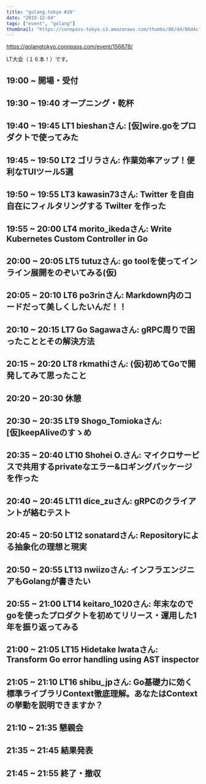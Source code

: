 ```yaml
---
title: "golang.tokyo #28"
date: "2019-12-04"
tags: ["event", "golang"]
thumbnail: "https://connpass-tokyo.s3.amazonaws.com/thumbs/86/d4/86d4cfcbc4f2eafd41a40f332ef2716e.png"
---
```


https://golangtokyo.connpass.com/event/156678/

LT大会（１６本！）です。

## 19:00 ~	開場・受付

## 19:30 ~ 19:40	オープニング・乾杯

## 19:40 ~ 19:45	LT1 bieshanさん: [仮]wire.goをプロダクトで使ってみた

## 19:45 ~ 19:50	LT2 ゴリラさん: 作業効率アップ！便利なTUIツール5選

## 19:50 ~ 19:55	LT3 kawasin73さん: Twitter を自由自在にフィルタリングする Twilter を作った

## 19:55 ~ 20:00	LT4 morito_ikedaさん: Write Kubernetes Custom Controller in Go

## 20:00 ~ 20:05	LT5 tutuzさん: go toolを使ってインライン展開をのぞいてみる(仮)

## 20:05 ~ 20:10	LT6 po3rinさん: Markdown内のコードだって美しくしたいんだ！！

## 20:10 ~ 20:15	LT7 Go Sagawaさん: gRPC周りで困ったこととその解決方法

## 20:15 ~ 20:20	LT8 rkmathiさん: (仮)初めてGoで開発してみて思ったこと

## 20:20 ~ 20:30	休憩

## 20:30 ~ 20:35	LT9 Shogo_Tomiokaさん: [仮]keepAliveのすゝめ

## 20:35 ~ 20:40	LT10 Shohei O.さん: マイクロサービスで共用するprivateなエラー&ロギングパッケージを作った

## 20:40 ~ 20:45	LT11 dice_zuさん: gRPCのクライアントが絡むテスト

## 20:45 ~ 20:50	LT12 sonatardさん: Repositoryによる抽象化の理想と現実

## 20:50 ~ 20:55	LT13 nwiizoさん: インフラエンジニアもGolangが書きたい

## 20:55 ~ 21:00	LT14 keitaro_1020さん: 年末なのでgoを使ったプロダクトを初めてリリース・運用した1年を振り返ってみる

## 21:00 ~ 21:05	LT15 Hidetake Iwataさん: Transform Go error handling using AST inspector

## 21:05 ~ 21:10	LT16 shibu_jpさん: Go基礎力に効く標準ライブラリContext徹底理解。あなたはContextの挙動を説明できますか？

## 21:10 ~ 21:35	懇親会

## 21:35 ~ 21:45	結果発表

## 21:45 ~ 21:55	終了・撤収
